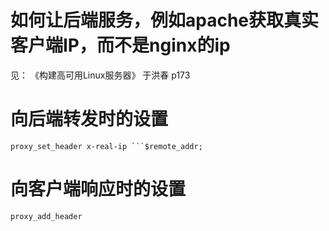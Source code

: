 # 如何让后端服务，例如apache获取真实客户端IP，而不是nginx的ip
见： 《构建高可用Linux服务器》  于洪春 p173

# 向后端转发时的设置
```
proxy_set_header x-real-ip ```$remote_addr;
```
# 向客户端响应时的设置
```
proxy_add_header
```
